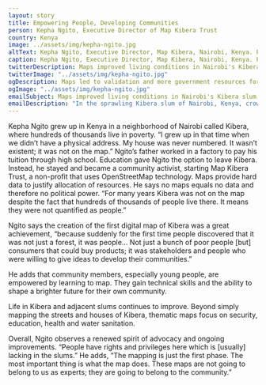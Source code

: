 ```yaml
---
layout: story
title: Empowering People, Developing Communities
person: Kepha Ngito, Executive Director of Map Kibera Trust 
country: Kenya
image: ../assets/img/kepha-ngito.jpg
altText: Kepha Ngito, Executive Director, Map Kibera, Nairobi, Kenya. Photo by cafod.org.uk.
caption: Kepha Ngito, Executive Director, Map Kibera, Nairobi, Kenya. Photo by <a href="http://www.cafod.org.uk/" target="_blank">cafod.org.uk</a>.
twitterDescription: Maps improved living conditions in Nairobi's Kibera slum. Help build a brighter future with #MapGive
twitterImage: "../assets/img/kepha-ngito.jpg"
ogDescription: Maps led to validation and more government resources for the people of Kibera in Nairobi Kenya.
ogImage: "../assets/img/kepha-ngito.jpg"
emailSubject: Maps improved living conditions in Nairobi's Kibera slum.
emailDescription: "In the sprawling Kibera slum of Nairobi, Kenya, crowd-sourced maps provide data used by government to allocate resources that are building a brighter future."
---
```


Kepha Ngito grew up in Kenya in a neighborhood of Nairobi called Kibera, where hundreds of thousands live in poverty. “I grew up in that time when we didn’t have a physical address. My house was never numbered. It wasn’t existent; it was not on the map.” Ngito’s father worked in a factory to pay his tuition through high school. Education gave Ngito the option to leave Kibera. Instead, he stayed and became a community activist, starting Map Kibera Trust, a non-profit that uses OpenStreetMap technology. Maps provide hard data to justify allocation of resources. He says no maps equals no data and therefore no political power. “For many years Kibera was not on the map despite the fact that hundreds of thousands of people live there. It means they were not quantified as people.” 

Ngito says the creation of the first digital map of Kibera was a great achievement, “because suddenly for the first time people discovered that it was not just a forest, it was people… Not just a bunch of poor people [but] consumers that could buy products; it was stakeholders and people who were willing to give ideas to develop their communities.”

He adds that community members, especially young people, are empowered by learning to map. They gain technical skills and the ability to shape a brighter future for their own community.

Life in Kibera and adjacent slums continues to improve. Beyond simply mapping the streets and houses of Kibera, thematic maps focus on security, education, health and water sanitation.  

Overall, Ngito observes a renewed spirit of advocacy and ongoing improvements. “People have rights and privileges here which is [usually] lacking in the slums.” He adds, “The mapping is just the first phase. The most important thing is what the map does. These maps are not going to belong to us as experts; they are going to belong to the community.”
